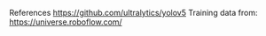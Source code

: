 References
https://github.com/ultralytics/yolov5
Training data from: https://universe.roboflow.com/
